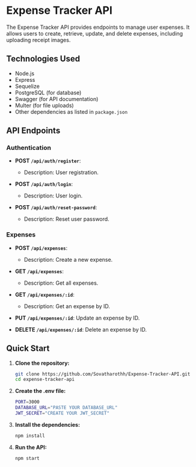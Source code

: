 # Expense Tracker API 
The Expense Tracker API provides endpoints to manage user expenses. It allows users to create, retrieve, update, and delete expenses, including uploading receipt images.


## Technologies Used

- Node.js
- Express
- Sequelize 
- PostgreSQL (for database)
- Swagger (for API documentation)
- Multer (for file uploads)
- Other dependencies as listed in `package.json`

## API Endpoints

### Authentication

- **POST `/api/auth/register`**:
  - Description: User registration.
  
- **POST `/api/auth/login`**:
  - Description: User login.
  
- **POST `/api/auth/reset-password`**:
  - Description: Reset user password.
  
### Expenses

- **POST `/api/expenses`**:
  - Description: Create a new expense.
  
- **GET `/api/expenses`**:
  - Description: Get all expenses.
  
- **GET `/api/expenses/:id`**:
  - Description: Get an expense by ID.
  
- **PUT `/api/expenses/:id`**: Update an expense by ID.
  
- **DELETE `/api/expenses/:id`**: Delete an expense by ID.


## Quick Start

1. **Clone the repository:**

   ```bash
   git clone https://github.com/Sovatharothh/Expense-Tracker-API.git
   cd expense-tracker-api

2. **Create the .env file:**

    ```bash
    PORT=3000
    DATABASE_URL="PASTE YOUR DATABASE_URL"
    JWT_SECRET="CREATE YOUR JWT_SECRET"

3. **Install the dependencies:**
    ```bash
    npm install

4. **Run the API:**
    ```bash
    npm start